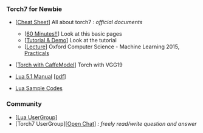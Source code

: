 
### Torch7 for Newbie


- [[Cheat Sheet](https://github.com/torch/torch7/wiki/Cheatsheet)] All about torch7 *: official documents*
  - [[60 Minutes!!](https://github.com/soumith/cvpr2015/blob/master/Deep%20Learning%20with%20Torch.ipynb)] Look at this basic pages
  - [[Tutorial & Demo](https://github.com/torch/torch7/wiki/Cheatsheet#tutorials-demos-by-category)] Look at the tutorial
  - [[Lecture](https://www.cs.ox.ac.uk/people/nando.defreitas/machinelearning/)] Oxford Computer Science - Machine Learning 2015, [Practicals](https://github.com/oxford-cs-ml-2015)

- [[Torch with CaffeModel](http://gromit2.blogspot.kr/2016/07/neural-style-install-torch7-loadcaffe.html)] Torch with VGG19 
- [Lua 5.1 Manual](http://www.lua.org/manual/5.1/manual.html#2.2) [[pdf](http://multispectral.kaist.ac.kr/ykchoi/LuaManual.pdf)]
- [Lua Sample Codes](http://lua-users.org/wiki/SampleCode)


### Community
- [[Lua UserGroup](http://www.lua.org/community.html)]
- [Torch7 UserGroup][[Open Chat](https://gitter.im/torch/torch7)] *: freely read/write question and answer*
